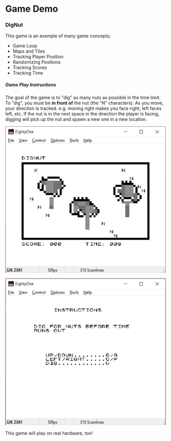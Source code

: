 # Game Demo

### DigNut

This game is an example of many game concepts;

- Game Loop
- Maps and Tiles
- Tracking Player Position
- Randomizing Positions
- Tracking Scores
- Tracking Time

##### Game Play Instructions

The goal of the game is to "dig" as many nuts as possible in the time limit.  To "dig", you must be <strong>in
front of</strong> the nut (the "N" characters).  As you move, your direction is tracked.  e.g. moving right makes you face right, left faces left, etc.  If the nut is in the next space in the direction the player is facing, digging will pick up the nut and spawn a new one in a new location.

![GamePlay](/game/dignut_gameplay.png "Game Play")

![Instructions](/game/dignut_instructions.png "Instructions")

This game will play on real hardware, too!

